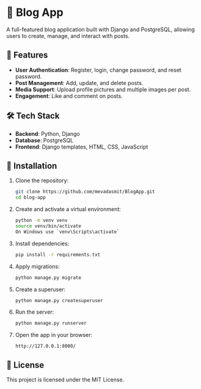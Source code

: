 # 📝 Blog App

A full-featured blog application built with Django and PostgreSQL, allowing users to create, manage, and interact with posts.

## 🚀 Features

- **User Authentication**: Register, login, change password, and reset password.
- **Post Management**: Add, update, and delete posts.
- **Media Support**: Upload profile pictures and multiple images per post.
- **Engagement**: Like and comment on posts.

## 🛠 Tech Stack

- **Backend**: Python, Django
- **Database**: PostgreSQL
- **Frontend**: Django templates, HTML, CSS, JavaScript

## 📂 Installation

1. Clone the repository:
   ```sh
   git clone https://github.com/mevadasmit/BlogApp.git
   cd blog-app
   ```

2. Create and activate a virtual environment:
   ```sh
   python -m venv venv
   source venv/bin/activate
   On Windows use `venv\Scripts\activate`
   ```

3. Install dependencies:
   ```sh
   pip install -r requirements.txt
   ```

4. Apply migrations:
   ```sh
   python manage.py migrate
   ```

5. Create a superuser:
   ```sh
   python manage.py createsuperuser
   ```

6. Run the server:
   ```sh
   python manage.py runserver
   ```

7. Open the app in your browser:
   ```
   http://127.0.0.1:8000/
   ```


## 📜 License

This project is licensed under the MIT License.
